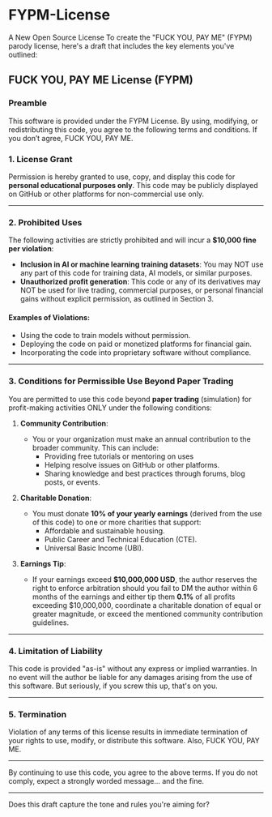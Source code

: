 # FYPM-License
A New Open Source License
To create the "FUCK YOU, PAY ME" (FYPM) parody license, here's a draft that includes the key elements you've outlined:

## FUCK YOU, PAY ME License (FYPM)
### Preamble
This software is provided under the FYPM License. By using, modifying, or redistributing this code, you agree to the following terms and conditions. 
If you don’t agree, FUCK YOU, PAY ME.

### 1. License Grant
Permission is hereby granted to use, copy, and display this code for **personal educational purposes only**. This code may be publicly displayed on GitHub or other platforms for non-commercial use only. 

---

### 2. Prohibited Uses
The following activities are strictly prohibited and will incur a **$10,000 fine per violation**:
- **Inclusion in AI or machine learning training datasets**: You may NOT use any part of this code for training data, AI models, or similar purposes.
- **Unauthorized profit generation**: This code or any of its derivatives may NOT be used for live trading, commercial purposes, or personal financial gains without explicit permission, as outlined in Section 3.

#### Examples of Violations:
- Using the code to train models without permission.
- Deploying the code on paid or monetized platforms for financial gain.
- Incorporating the code into proprietary software without compliance.

---

### 3. Conditions for Permissible Use Beyond Paper Trading
You are permitted to use this code beyond **paper trading** (simulation) for profit-making activities ONLY under the following conditions:

1. **Community Contribution**:
   - You or your organization must make an annual contribution to the broader community. This can include:
     - Providing free tutorials or mentoring on uses
     - Helping resolve issues on GitHub or other platforms.
     - Sharing knowledge and best practices through forums, blog posts, or events.

2. **Charitable Donation**:
   - You must donate **10% of your yearly earnings** (derived from the use of this code) to one or more charities that support:
     - Affordable and sustainable housing.
     - Public Career and Technical Education (CTE).
     - Universal Basic Income (UBI).

3. **Earnings Tip**:
   - If your earnings exceed **$10,000,000 USD**, the author reserves the right to enforce arbitration should you fail to DM the author within 6 months of the earnings and either tip them **0.1%** of all profits exceeding $10,000,000, coordinate a charitable donation of equal or greater magnitude, or exceed the mentioned community contribution guidelines.

---

### 4. Limitation of Liability

This code is provided "as-is" without any express or implied warranties. In no event will the author be liable for any damages arising from the use of this software. But seriously, if you screw this up, that's on you.

---

### 5. Termination

Violation of any terms of this license results in immediate termination of your rights to use, modify, or distribute this software. Also, FUCK YOU, PAY ME.

---

By continuing to use this code, you agree to the above terms. If you do not comply, expect a strongly worded message... and the fine.

---

Does this draft capture the tone and rules you're aiming for?
